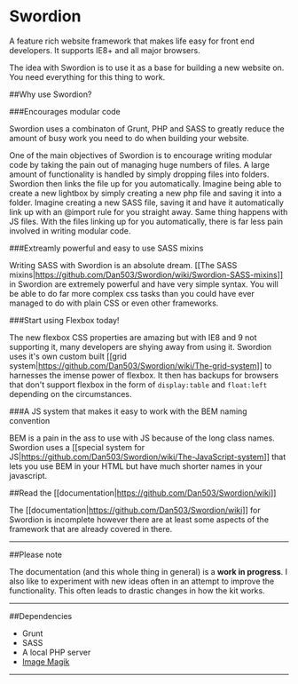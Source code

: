 # Swordion

A feature rich website framework that makes life easy for front end developers. It supports IE8+ and all major browsers.

The idea with Swordion is to use it as a base for building a new website on. You need everything for this thing to work.

##Why use Swordion?

###Encourages modular code

Swordion uses a combinaton of Grunt, PHP and SASS to greatly reduce the amount of busy work you need to do when building your website.

One of the main objectives of Swordion is to encourage writing modular code by taking the pain out of managing huge numbers of files. A large amount of functionality is handled by simply dropping files into folders. Swordion then links the file up for you automatically. Imagine being able to create a new lightbox by simply creating a new php file and saving it into a folder. Imagine creating a new SASS file, saving it and have it automatically link up with an @import rule for you straight away. Same thing happens with JS files. With the files linking up for you automatically, there is far less pain involved in writing modular code.

###Extreamly powerful and easy to use SASS mixins

Writing SASS with Swordion is an absolute dream. [[The SASS mixins|https://github.com/Dan503/Swordion/wiki/Swordion-SASS-mixins]] in Swordion are extremely powerful and have very simple syntax. You will be able to do far more complex css tasks than you could have ever managed to do with plain CSS or even other frameworks.

###Start using Flexbox today!

The new flexbox CSS properties are amazing but with IE8 and 9 not supporting it, many developers are shying away from using it. Swordion uses it's own custom built [[grid system|https://github.com/Dan503/Swordion/wiki/The-grid-system]] to harnesses the imense power of flexbox. It then has backups for browsers that don't support flexbox in the form of `display:table` and `float:left` depending on the circumstances.

###A JS system that makes it easy to work with the BEM naming convention

BEM is a pain in the ass to use with JS because of the long class names. Swordion uses a [[special system for JS|https://github.com/Dan503/Swordion/wiki/The-JavaScript-system]] that lets you use BEM in your HTML but have much shorter names in your javascript.

##Read the [[documentation|https://github.com/Dan503/Swordion/wiki]]

The [[documentation|https://github.com/Dan503/Swordion/wiki]] for Swordion is incomplete however there are at least some aspects of the framework that are already covered in there.

---------------------

##Please note

The documentation (and this whole thing in general) is a **work in progress**. I also like to experiment with new ideas often in an attempt to improve the functionality. This often leads to drastic changes in how the kit works.

---------------------

##Dependencies

- Grunt
- SASS
- A local PHP server
- <a href="http://www.imagemagick.org/script/binary-releases.php">Image Magik</a>

--------------------
